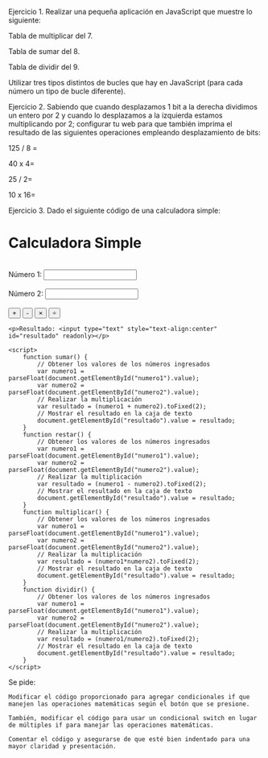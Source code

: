 Ejercicio 1. Realizar una pequeña aplicación en JavaScript que muestre lo siguiente:

Tabla de multiplicar del 7.

Tabla de sumar del 8.

Tabla de dividir del 9.

Utilizar tres tipos distintos de bucles que hay en JavaScript (para cada número un tipo de bucle diferente).

Ejercicio 2. Sabiendo que cuando desplazamos 1 bit a la derecha dividimos un entero por 2 y cuando lo desplazamos a la izquierda estamos multiplicando por 2; configurar tu web para que también imprima el resultado de las siguientes operaciones empleando desplazamiento de bits:

125 / 8 =

40 x 4=

25 / 2=

10 x 16=

Ejercicio 3. Dado el siguiente código de una calculadora simple:

<h1>Calculadora Simple</h1>
	<br/>
	<form>
    	<label for="numero1">Número 1:
        	<input type="number" style="text-align:center" id="numero1" name="numero1" required>
    	</label>
        	<br/><br/>
    	<label for="numero2">Número 2:
        	<input type="number" style="text-align:center" id="numero2" name="numero2" required>
    	</label>
        	<br/><br/>
    	<div>
        	<button type="button" onclick="sumar()">+</button>
        	<button type="button" onclick="restar()">-</button>
        	<button type="button" onclick="multiplicar()">&times;</button>
        	<button type="button" onclick="dividir()">÷</button>
    	</div>
	</form>

	<p>Resultado: <input type="text" style="text-align:center" id="resultado" readonly></p>

	<script>
    	function sumar() {
        	// Obtener los valores de los números ingresados
        	var numero1 = parseFloat(document.getElementById("numero1").value);
        	var numero2 = parseFloat(document.getElementById("numero2").value);
        	// Realizar la multiplicación
        	var resultado = (numero1 + numero2).toFixed(2);
        	// Mostrar el resultado en la caja de texto
        	document.getElementById("resultado").value = resultado;
    	}
    	function restar() {
        	// Obtener los valores de los números ingresados
        	var numero1 = parseFloat(document.getElementById("numero1").value);
        	var numero2 = parseFloat(document.getElementById("numero2").value);
        	// Realizar la multiplicación
        	var resultado = (numero1 - numero2).toFixed(2);
        	// Mostrar el resultado en la caja de texto
        	document.getElementById("resultado").value = resultado;
    	}
    	function multiplicar() {
        	// Obtener los valores de los números ingresados
        	var numero1 = parseFloat(document.getElementById("numero1").value);
        	var numero2 = parseFloat(document.getElementById("numero2").value);
        	// Realizar la multiplicación
        	var resultado = (numero1*numero2).toFixed(2);
        	// Mostrar el resultado en la caja de texto
        	document.getElementById("resultado").value = resultado;
    	}
    	function dividir() {
        	// Obtener los valores de los números ingresados
        	var numero1 = parseFloat(document.getElementById("numero1").value);
        	var numero2 = parseFloat(document.getElementById("numero2").value);
        	// Realizar la multiplicación
        	var resultado = (numero1/numero2).toFixed(2);
        	// Mostrar el resultado en la caja de texto
        	document.getElementById("resultado").value = resultado;
    	}
	</script>

Se pide:

	Modificar el código proporcionado para agregar condicionales if que manejen las operaciones matemáticas según el botón que se presione.

	También, modificar el código para usar un condicional switch en lugar de múltiples if para manejar las operaciones matemáticas.

	Comentar el código y asegurarse de que esté bien indentado para una mayor claridad y presentación.
